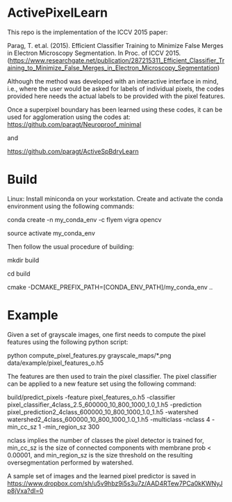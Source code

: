 # ActivePixelLearn

This repo is the implementation of the ICCV 2015 paper: 

Parag, T. et.al. (2015).  Efficient Classifier Training to Minimize False Merges in Electron Microscopy Segmentation. In Proc. of ICCV 2015. (https://www.researchgate.net/publication/287215311_Efficient_Classifier_Training_to_Minimize_False_Merges_in_Electron_Microscopy_Segmentation) 

Although the method was developed with an interactive interface in mind, i.e., where the user would be asked for labels of individual pixels, the codes provided here needs the actual labels to be provided with the pixel features. 

Once a superpixel boundary has been learned using these codes, it can be used for agglomeration using the codes at: 
 https://github.com/paragt/Neuroproof_minimal

and

 https://github.com/paragt/ActiveSpBdryLearn



# Build

Linux: Install miniconda on your workstation. Create and activate the conda environment using the following commands:

  conda create -n my_conda_env -c flyem vigra opencv 

  source activate my_conda_env

Then follow the usual procedure of building:

  mkdir build
 
  cd build

  cmake -DCMAKE_PREFIX_PATH=[CONDA_ENV_PATH]/my_conda_env ..


# Example

Given a set of grayscale images, one first needs to compute the pixel features using the following python script:

python compute_pixel_features.py grayscale_maps/*.png  data/example/pixel_features_o.h5

The features are then used to train the pixel classifier. The pixel classifier can be applied to a new feature set using the following command:

build/predict_pixels -feature pixel_features_o.h5 -classifier pixel_classifier_4class_2.5_600000_10_800_1000_1.0_1.h5  -prediction  pixel_prediction2_4class_600000_10_800_1000_1.0_1.h5 -watershed watershed2_4class_600000_10_800_1000_1.0_1.h5 -multiclass -nclass 4 -min_cc_sz 1 -min_region_sz 300

nclass implies the number of classes the pixel detector is trained for, min_cc_sz is the size of connected components with membrane prob < 0.00001, and min_region_sz is the size threshold on the resulting oversegmentation performed by watershed.

A sample set of images and the learned pixel predictor is saved in https://www.dropbox.com/sh/u5v9hbz9i5s3u7z/AAD4RTew7PCa0kKWNyJp8jVxa?dl=0 
